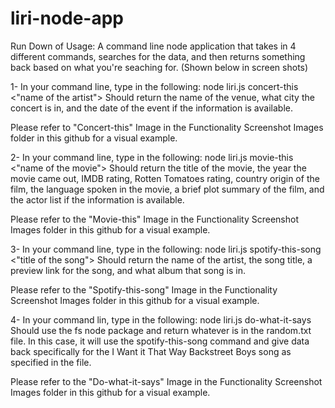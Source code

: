 # liri-node-app

Run Down of Usage: A command line node application that takes in 4 different commands, searches for the data, and then returns something back based on what you're seaching for. (Shown below in screen shots)

1- In your command line, type in the following: 
node liri.js concert-this <"name of the artist"> 
Should return the name of the venue, what city the concert is in, and the date of the event if the information is available.

Please refer to "Concert-this" Image in the Functionality Screenshot Images folder in this github for a visual example.

2- In your command line, type in the following:
node liri.js movie-this <"name of the movie">
Should return the title of the movie, the year the movie came out, IMDB rating, Rotten Tomatoes rating, country origin of the film, the language spoken in the movie, a brief plot summary of the film, and the actor list if the information is available.

Please refer to the "Movie-this" Image in the Functionality Screenshot Images folder in this github for a visual example.

3- In your command line, type in the following: 
node liri.js spotify-this-song <"title of the song">
Should return the name of the artist, the song title, a preview link for the song, and what album that song is in. 

Please refer to the "Spotify-this-song" Image in the Functionality Screenshot Images folder in this github for a visual example. 

4- In your command lin, type in the following:
node liri.js do-what-it-says
Should use the fs node package and return whatever is in the random.txt file. In this case, it will use the spotify-this-song command and give data back specifically for the I Want it That Way Backstreet Boys song as specified in the file. 

Please refer to the "Do-what-it-says" Image in the Functionality Screenshot Images folder in this github for a visual example.